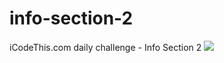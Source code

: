 # info-section-2
iCodeThis.com daily challenge - Info Section 2
<a href="[https://neluttu.github.io/info-section-2/](https://icodethis.com/submissions/13468)" target="_blank"><img src="https://shismqklzntzxworibfn.supabase.co/storage/v1/object/public/previews/3197f7fe-16e1-471c-882e-3890d3cd4b14.png"></a>
